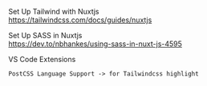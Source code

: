 Set Up Tailwind with Nuxtjs <br/>
https://tailwindcss.com/docs/guides/nuxtjs


Set Up SASS in Nuxtjs <br/>
https://dev.to/nbhankes/using-sass-in-nuxt-js-4595


VS Code Extensions
```
PostCSS Language Support -> for Tailwindcss highlight
```
